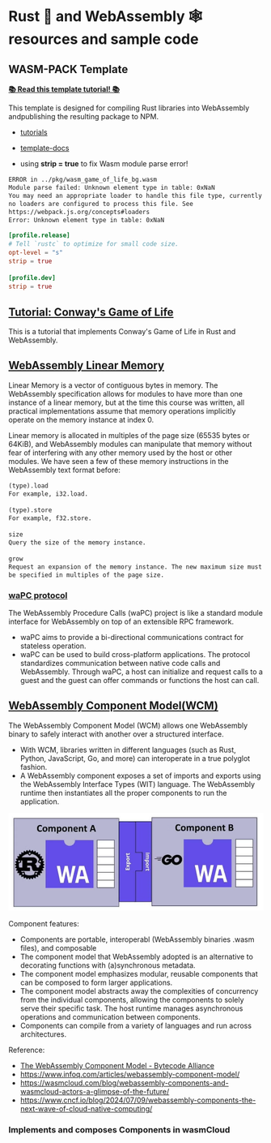 # Rust 🦀 and WebAssembly 🕸 resources and sample code

## WASM-PACK Template

[**📚 Read this template tutorial! 📚**](https://rustwasm.github.io/docs/wasm-pack/tutorials/npm-browser-packages/index.html)

This template is designed for compiling Rust libraries into WebAssembly andpublishing the resulting package to NPM.

- [tutorials](https://rustwasm.github.io/docs/wasm-pack/tutorials/index.html)
- [template-docs](https://rustwasm.github.io/docs/wasm-pack/tutorials/npm-browser-packages/index.html)

- using **strip = true** to fix Wasm module parse error!
```
ERROR in ../pkg/wasm_game_of_life_bg.wasm
Module parse failed: Unknown element type in table: 0xNaN
You may need an appropriate loader to handle this file type, currently no loaders are configured to process this file. See https://webpack.js.org/concepts#loaders
Error: Unknown element type in table: 0xNaN
```

```toml
[profile.release]
# Tell `rustc` to optimize for small code size.
opt-level = "s"
strip = true

[profile.dev]
strip = true
```

## [Tutorial: Conway's Game of Life](https://rustwasm.github.io/docs/book/game-of-life/introduction.html#tutorial-conways-game-of-life)
This is a tutorial that implements Conway's Game of Life in Rust and WebAssembly.

## [WebAssembly Linear Memory](webassembly-linear-memory)
Linear Memory is a vector of contiguous bytes in memory. The WebAssembly specification allows for modules to have more than one instance of a linear memory, but at the time this course was written, all practical implementations assume that memory operations implicitly operate on the memory instance at index 0.

Linear memory is allocated in multiples of the page size (65535 bytes or 64KiB), and WebAssembly modules can manipulate that memory without fear of interfering with any other memory used by the host or other modules. We have seen a few of these memory instructions in the WebAssembly text format before:

```
(type).load
For example, i32.load.

(type).store 
For example, f32.store.

size
Query the size of the memory instance.

grow 
Request an expansion of the memory instance. The new maximum size must be specified in multiples of the page size.
```

### [waPC protocol](wapc)
The WebAssembly Procedure Calls (waPC) project is like a standard module interface for WebAssembly on top of an extensible RPC framework.
- waPC aims to provide a bi-directional communications contract for stateless operation. 
- waPC can be used to build cross-platform applications. The protocol standardizes communication between native code calls and WebAssembly. Through waPC, a host can initialize and request calls to a guest and the guest can offer commands or functions the host can call.

## [WebAssembly Component Model(WCM)](https://github.com/WebAssembly/component-model)
The WebAssembly Component Model (WCM) allows one WebAssembly binary to safely interact with another over a structured interface.
- With WCM, libraries written in different languages (such as Rust, Python, JavaScript, Go, and more) can interoperate in a true polyglot fashion.
- A WebAssembly component exposes a set of imports and exports using the WebAssembly Interface Types (WIT) language. The WebAssembly runtime then instantiates all the proper components to run the application.

![](images/WCM.png)

Component features:
- Components are portable, interoperabl (WebAssembly binaries .wasm files), and composable
- The component model that WebAssembly adopted is an alternative to decorating functions with (a)synchronous metadata. 
- The component model emphasizes modular, reusable components that can be composed to form larger applications. 
- The component model abstracts away the complexities of concurrency from the individual components, allowing the components to solely serve their specific task. The host runtime manages asynchronous operations and communication between components.
- Components can compile from a variety of languages and run across architectures.

Reference:
- [The WebAssembly Component Model - Bytecode Alliance](https://component-model.bytecodealliance.org/introduction.html)
- https://www.infoq.com/articles/webassembly-component-model/
- https://wasmcloud.com/blog/webassembly-components-and-wasmcloud-actors-a-glimpse-of-the-future/
- https://www.cncf.io/blog/2024/07/09/webassembly-components-the-next-wave-of-cloud-native-computing/

### Implements and composes Components in wasmCloud
